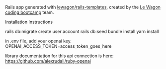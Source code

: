Rails app generated with [lewagon/rails-templates](https://github.com/lewagon/rails-templates), created by the [Le Wagon coding bootcamp](https://www.lewagon.com) team.

Installation Instructions

rails db:migrate
create user account
rails db:seed
bundle install
yarn install

in .env file, add your openai key.
OPENAI_ACCESS_TOKEN=access_token_goes_here

library documentation for this api connection is here: https://github.com/alexrudall/ruby-openai


